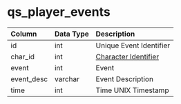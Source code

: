 # qs\_player\_events

| Column | Data Type | Description |
| :--- | :--- | :--- |
| id | int | Unique Event Identifier |
| char\_id | int | [Character Identifier](../../../schema/categories/characters/character_data.md) |
| event | int | Event |
| event\_desc | varchar | Event Description |
| time | int | Time UNIX Timestamp |

